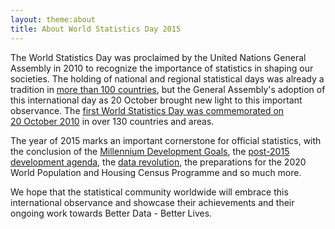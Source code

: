 ```yaml
---
layout: theme:about
title: About World Statistics Day 2015
---
```


The World Statistics Day was proclaimed by the United Nations General Assembly in 2010 to recognize the importance of statistics in shaping our societies. The holding of national and regional statistical days was already a tradition in [more than 100 countries](http://unstats.un.org/unsd/dnss/statistics_day/Statistics_Day.htm), but the General Assembly's adoption of this international day as 20 October brought new light to this important observance. The [first World Statistics Day was commemorated on 20&nbsp;October&nbsp;2010](http://unstats.un.org/unsd/wsd/Default.aspx) in over 130 countries and areas.  

The year of 2015 marks an important cornerstone for official statistics, with the conclusion of the [Millennium Development Goals](http://mdgs.un.org/unsd/mdg/Default.aspx), the [post-2015 development agenda](http://www.un.org/en/ecosoc/about/mdg.shtml), the [data revolution](http://www.undatarevolution.org/), the preparations for the 2020 World Population and Housing Census Programme and so much more.  

We hope that the statistical community worldwide will embrace this international observance and showcase their achievements and their ongoing work towards Better Data - Better Lives.
